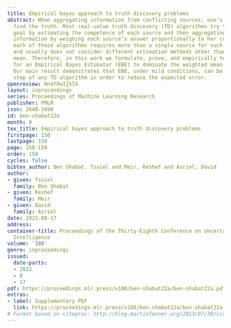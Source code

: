 ```yaml
---
title: Empirical bayes approach to truth discovery problems
abstract: When aggregating information from conflicting sources, one’s goal is to
  find the truth. Most real-value truth discovery (TD) algorithms try to achieve this
  goal by estimating the competence of each source and then aggregating the conflicting
  information by weighing each source’s answer proportionally to her competence. However,
  each of those algorithms requires more than a single source for such estimation
  and usually does not consider different estimation methods other than a weighted
  mean. Therefore, in this work we formulate, prove, and empirically test the conditions
  for an Empirical Bayes Estimator (EBE) to dominate the weighted mean aggregation.
  Our main result demonstrates that EBE, under mild conditions, can be used as a second
  step of any TD algorithm in order to reduce the expected error.
openreview: Hn4f8wIj5l5
layout: inproceedings
series: Proceedings of Machine Learning Research
publisher: PMLR
issn: 2640-3498
id: ben-shabat22a
month: 0
tex_title: Empirical bayes approach to truth discovery problems
firstpage: 150
lastpage: 158
page: 150-158
order: 150
cycles: false
bibtex_author: Ben Shabat, Tsviel and Meir, Reshef and Azriel, David
author:
- given: Tsviel
  family: Ben Shabat
- given: Reshef
  family: Meir
- given: David
  family: Azriel
date: 2022-08-17
address:
container-title: Proceedings of the Thirty-Eighth Conference on Uncertainty in Artificial
  Intelligence
volume: '180'
genre: inproceedings
issued:
  date-parts:
  - 2022
  - 8
  - 17
pdf: https://proceedings.mlr.press/v180/ben-shabat22a/ben-shabat22a.pdf
extras:
- label: Supplementary PDF
  link: https://proceedings.mlr.press/v180/ben-shabat22a/ben-shabat22a-supp.pdf
# Format based on citeproc: http://blog.martinfenner.org/2013/07/30/citeproc-yaml-for-bibliographies/
---
```

